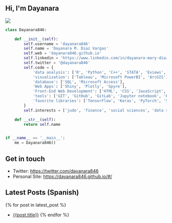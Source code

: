 ## Hi, I'm Dayanara
![](https://giphy.com/gifs/caitlinburns-glitch-finance-stock-market-l41lZBP84rdzHnWA8)




```python
class Dayanara846:

    def __init__(self):
        self.username = 'dayanara846'
        self.name = 'Dayanara M. Diaz Vargas'
        self.web = 'dayanara846.github.io'
        self.linkedin = 'https://www.linkedin.com/in/dayanara-mary-diaz-vargas/'
        self.twitter = '@dayanara846'
        self.code = {
            'data analysis': ['R', 'Python', 'C++', 'STATA', 'Eviews', 'Excel'],
            'visualization': ['Tableau', 'Microsoft PowerBI', 'ArcGIS'],
            'database': ['SQL', 'Microsoft Access'],
            'Web Apps': ['Shiny', 'Plotly', 'Spyre'],
            'Front-End Web Development': ['HTML', 'CSS', 'JavaScript', 'JSON']
            'tools': ['GIT', 'GitHub', 'GitLab', 'Jupyter notebook', 'Pandas'],
            'favorite libraries': ['TensorFlow', 'Keras', 'PyTorch', 'Scipy', 'Quantmod', 'Quandl', 'Ggplot2', 'Dplyr']
        }
        self.interests = ['judo', 'finance', 'social sciences', 'data science', 'Ariana Grande']

    def __str__(self):
        return self.name


if __name__ == '__main__':
    me = Dayanara846()


```


## Get in touch

- Twitter: https://twitter.com/dayanara846
- Personal Site: https://dayanara846.github.io/#/

## Latest Posts (Spanish)

{% for post in latest_post %}
- [{{post.title}}]({{post.link}})
{%  endfor %}
